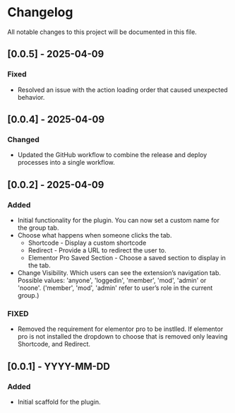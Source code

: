 # Changelog

All notable changes to this project will be documented in this file.

## [0.0.5] - 2025-04-09
### Fixed
- Resolved an issue with the action loading order that caused unexpected behavior.

## [0.0.4] - 2025-04-09
### Changed
- Updated the GitHub workflow to combine the release and deploy processes into a single workflow.


## [0.0.2] - 2025-04-09
### Added
- Initial functionality for the plugin. You can now set a custom name for the group tab. 
- Choose what happens when someone clicks the tab. 
    * Shortcode - Display a custom shortcode
    * Redirect - Provide a URL to redirect the user to. 
    * Elementor Pro Saved Section - Choose a saved section to display in the tab. 
- Change Visibility. 
    Which users can see the extension’s navigation tab. Possible values: 'anyone', 'loggedin', 'member', 'mod', 'admin' or 'noone'. ('member', 'mod', 'admin' refer to user’s role in the current group.)
### FIXED
- Removed the requirement for elementor pro to be instlled. If elementor pro is not installed the dropdown to choose that is removed only leaving Shortcode, and Redirect.

## [0.0.1] - YYYY-MM-DD
### Added
- Initial scaffold for the plugin.
